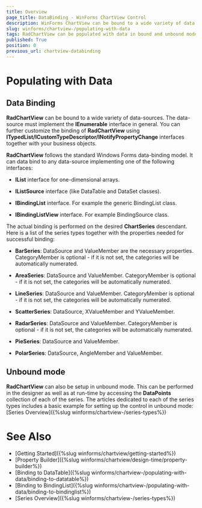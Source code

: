 ```yaml
---
title: Overview
page_title: DataBinding - WinForms ChartView Control
description: WinForms ChartView can be bound to a wide variety of data sources. 
slug: winforms/chartview-/populating-with-data
tags: RadChartView can be populated with data in bound and unbound mode. Data binding is performed following the standard WinForms model 
published: True
position: 0
previous_url: chartview-databinding
---
```


# Populating with Data

## Data Binding
__RadChartView__ can be bound to a wide variety of data-sources. The data-source must implement the __IEnumerable__ interface in general. You can further customize the binding of __RadChartView__ using __ITypedList/ICustomTypeDescriptor/INotifyPropertyChange__ interfaces together with your business objects.

__RadChartView__ follows the standard Windows Forms data-binding model. It can data bind to any data-source implementing one of the following interfaces:

* __IList__ interface for one-dimensional arrays.

* __IListSource__ interface (like DataTable and DataSet classes).

* __IBindingList__ interface. For example the generic BindingList class.

* __IBindingListView__ interface. For example BindingSource class.

The actual binding is performed on the desired __ChartSeries__ descendant. Here is a list of the series types together with the properties needed for successful binding:

* __BarSeries__: DataSource and ValueMember are the necessary properties. CategoryMember is optional - if it is not set, the categories will be automatically numerated.

* __AreaSeries__: DataSource and ValueMember. CategoryMember is optional - if it is not set, the categories will be automatically numerated.

* __LineSeries__: DataSource and ValueMember. CategoryMember is optional - if it is not set, the categories will be automatically numerated.

* __ScatterSeries__: DataSource, XValueMember and YValueMember.

* __RadarSeries__: DataSource and ValueMember. CategoryMember is optional - if it is not set, the categories will be automatically numerated.

* __PieSeries__: DataSource and ValueMember.            

* __PolarSeries__: DataSource, AngleMember and ValueMember.

## Unbound mode
            
__RadChartView__ can also be setup in unbound mode. This can be performed in the designer as well as at run-time by accessing the __DataPoints__ collection of each of the series. The articles dedicated to each of the series types includes a basic example for setting up the control in unbound mode: [Series Overview]({%slug winforms/chartview-/series-types%})

# See Also

* [Getting Started]({%slug winforms/chartview/getting-started%})
* [Property Builder]({%slug winforms/chartview/design-time/property-builder%})
* [Binding to DataTable]({%slug winforms/chartview-/populating-with-data/binding-to-datatable%})
* [Binding to BindingList]({%slug winforms/chartview-/populating-with-data/binding-to-bindinglist%})
* [Series Overview]({%slug winforms/chartview-/series-types%})